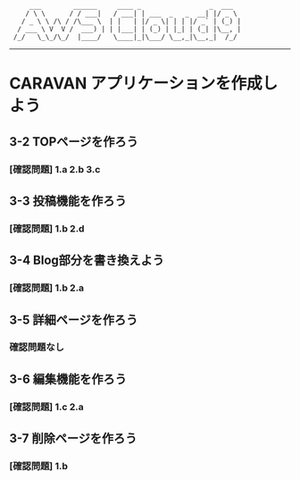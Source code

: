          ___        ______     ____ _                 _  ___
        / \ \      / / ___|   / ___| | ___  _   _  __| |/ _ \
       / _ \ \ /\ / /\___ \  | |   | |/ _ \| | | |/ _` | (_) |
      / ___ \ V  V /  ___) | | |___| | (_) | |_| | (_| |\__, |
     /_/   \_\_/\_/  |____/   \____|_|\___/ \__,_|\__,_|  /_/
 -----------------------------------------------------------------

# CARAVAN アプリケーションを作成しよう
## 3-2 TOPページを作ろう
### [確認問題] 1.a 2.b 3.c
## 3-3 投稿機能を作ろう
### [確認問題] 1.b 2.d
## 3-4 Blog部分を書き換えよう
### [確認問題] 1.b 2.a
## 3-5 詳細ページを作ろう
### 確認問題なし
## 3-6 編集機能を作ろう
### [確認問題] 1.c 2.a
## 3-7 削除ページを作ろう
### [確認問題] 1.b

